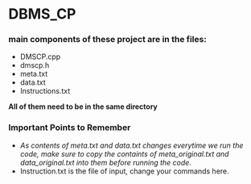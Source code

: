 # DBMS_CP #
### main components of these project are in the files: ###
- DMSCP.cpp
- dmscp.h
- meta.txt
- data.txt
- Instructions.txt

**All of them need to be in the same directory**
### Important Points to Remember ###
* *As contents of meta.txt and data.txt changes everytime we run the code, make sure to copy the containts of meta_original.txt and data_original.txt into them before running the code.*
* Instruction.txt is the file of input, change your commands here.

